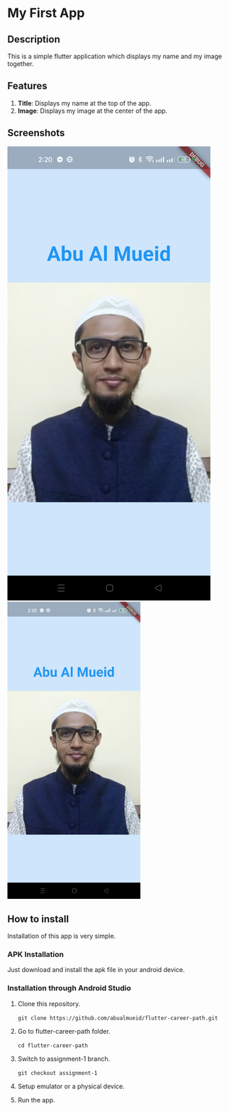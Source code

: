 # My First App 

## Description
This is a simple flutter application which displays my name and my image together. 

## Features 
1. **Title**: Displays my name at the top of the app.
2. **Image**: Displays my image at the center of the app.

## Screenshots
![App Screenshot](screenshots/my_image_ss.png) 
<img src="screenshots/my_image_ss.png" alt="Description of Image" width="300" />


## How to install 
Installation of this app is very simple.

### APK Installation
Just download and install the apk file in your android device. 

### Installation through Android Studio
1. Clone this repository.

   ```git clone https://github.com/abualmueid/flutter-career-path.git```

2. Go to flutter-career-path folder.

   ```cd flutter-career-path```

3. Switch to assignment-1 branch.
    
    ```git checkout assignment-1```   

4. Setup emulator or a physical device.

5. Run the app.

